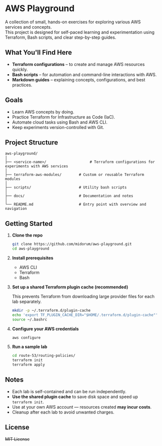 # AWS Playground

A collection of small, hands-on exercises for exploring various AWS services and concepts.  
This project is designed for self-paced learning and experimentation using Terraform, Bash scripts, and clear step-by-step guides.

## What You'll Find Here
- **Terraform configurations** – to create and manage AWS resources quickly.
- **Bash scripts** – for automation and command-line interactions with AWS.
- **Markdown guides** – explaining concepts, configurations, and best practices.

## Goals
- Learn AWS concepts by doing.
- Practice Terraform for Infrastructure as Code (IaC).
- Automate cloud tasks using Bash and AWS CLI.
- Keep experiments version-controlled with Git.

## Project Structure

```
aws-playground/
│
├── <service-name>/                    # Terraform configurations for experiments with AWS services
│
├── terraform-aws-modules/        # Custom or reusable Terraform modules
│
├── scripts/                      # Utility bash scripts
│
├── docs/                         # Documentation and notes
│
└── README.md                     # Entry point with overview and navigation
```

## Getting Started

1. **Clone the repo**

    ```bash
    git clone https://github.com/midorum/aws-playground.git
    cd aws-playground
    ````

2. **Install prerequisites**

   * AWS CLI
   * Terraform
   * Bash

3. **Set up a shared Terraform plugin cache (recommended)**

   This prevents Terraform from downloading large provider files for each lab separately.

   ```bash
   mkdir -p ~/.terraform.d/plugin-cache
   echo 'export TF_PLUGIN_CACHE_DIR="$HOME/.terraform.d/plugin-cache"' >> ~/.bashrc
   source ~/.bashrc
   ```

4. **Configure your AWS credentials**

   ```bash
   aws configure
   ```

5. **Run a sample lab**

   ```bash
   cd route-53/routing-policies/
   terraform init
   terraform apply
   ```

## Notes

* Each lab is self-contained and can be run independently.
* **Use the shared plugin cache** to save disk space and speed up `terraform init`.
* Use at your own AWS account — resources created **may incur costs**.
* Cleanup after each lab to avoid unwanted charges.

## License

~~MIT License~~

